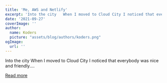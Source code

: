 ```yaml
---
title: 'Me, AWS and Netlify'
excerpt: 'Into the city   When I moved to Cloud City I noticed that everybody was nice and friendly....'
date: '2021-09-27'
coverImage: ''
author:
  name: Koders
  picture: "assets/blog/authors/koders.png"
ogImage:
  url: ''
---
```


Into the city   When I moved to Cloud City I noticed that everybody was nice and friendly....

[Read more](https://dev.to/bornfightcompany/me-aws-and-netlify-4016)
